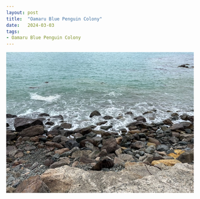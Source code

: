 ```yaml
---
layout: post
title:  "Oamaru Blue Penguin Colony"
date:   2024-03-03
tags:
- Oamaru Blue Penguin Colony
---
```

![Oamaru Blue Penguin Colony](/media/2024-03-03-Oamaru-Blue-Penguin-Colony.jpeg)